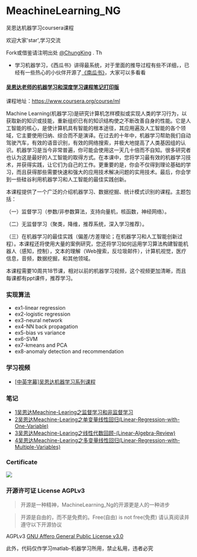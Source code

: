 # MeachineLearning_NG
吴恩达机器学习coursera课程

欢迎大家'star',学习交流

Fork或借鉴请注明出处 [@ChungKing](https://github.com/HuangCongQing) . Th

* 学习机器学习，《西瓜书》讲得最系统，对于里面的推导过程有些不详细，，已经有一些热心的小伙伴开源了[《南瓜书》](https://datawhalechina.github.io/pumpkin-book/#/)，大家可以多看看

#### [吴恩达老师的机器学习和深度学习课程笔记打印版](https://mp.weixin.qq.com/s/gc1_dbT7Mu4OepxbjfRYXg)
课程地址：https://www.coursera.org/course/ml

Machine Learning(机器学习)是研究计算机怎样模拟或实现人类的学习行为，以获取新的知识或技能，重新组织已有的知识结构使之不断改善自身的性能。它是人工智能的核心，是使计算机具有智能的根本途径，其应用遍及人工智能的各个领域，它主要使用归纳、综合而不是演译。在过去的十年中，机器学习帮助我们自动驾驶汽车，有效的语音识别，有效的网络搜索，并极大地提高了人类基因组的认识。机器学习是当今非常普遍，你可能会使用这一天几十倍而不自知。很多研究者也认为这是最好的人工智能的取得方式。在本课中，您将学习最有效的机器学习技术，并获得实践，让它们为自己的工作。更重要的是，你会不仅得到理论基础的学习，而且获得那些需要快速和强大的应用技术解决问题的实用技术。最后，你会学到一些硅谷利用机器学习和人工智能的最佳实践创新。

本课程提供了一个广泛的介绍机器学习、数据挖掘、统计模式识别的课程。主题包括：

（一）监督学习（参数/非参数算法，支持向量机，核函数，神经网络）。

（二）无监督学习（聚类，降维，推荐系统，深入学习推荐）。

（三）在机器学习的最佳实践（偏差/方差理论；在机器学习和人工智能创新过程）。本课程还将使用大量的案例研究，您还将学习如何运用学习算法构建智能机器人（感知，控制），文本的理解（Web搜索，反垃圾邮件），计算机视觉，医疗信息，音频，数据挖掘，和其他领域。

本课程需要10周共18节课，相对以前的机器学习视频，这个视频更加清晰，而且每课都有ppt课件，推荐学习。

### 实现算法

* ex1-linear regression	
* ex2-logistic regression	
* ex3-neural network	
* ex4-NN back propagation	
* ex5-bias vs variance
* ex6-SVM	
* ex7-kmeans and PCA
* ex8-anomaly detection and recommendation




### 学习视频

* [[中英字幕]吴恩达机器学习系列课程](https://www.bilibili.com/video/BV164411b7dx?from=search&seid=10722758801561624673)


### 笔记

* [1吴恩达Meachine-Learing之监督学习和非监督学习](https://www.jianshu.com/p/626feb543816)
* [2吴恩达Meachine-Learing之单变量线性回归(Linear-Regression-with-One-Variable)](https://www.jianshu.com/p/4b614d6d2406)
* [3吴恩达Meachine-Learing之线性代数回顾-(Linear-Algebra-Review)](https://www.jianshu.com/p/163c0c64ea34)
* [4吴恩达Meachine-Learing之多变量线性回归(Linear-Regression-with-Multiple-Variables)](https://www.jianshu.com/p/a51f06052772)

### Certificate 

![](https://upload-images.jianshu.io/upload_images/4340772-bf542b12db369d57.png?imageMogr2/auto-orient/strip%7CimageView2/2/w/1240)

### 开源许可证 License AGPLv3

>开源是一种精神，MachineLearning_Ng的开源更是人的一种进步

>开源是自由的，而不是免费的。Free(自由) is not free(免费)
请认真阅读并遵守以下开源协议

AGPLv3 [GNU Affero General Public License v3.0](https://github.com/HuangCongQing/MachineLearning_Ng/blob/master/LICENSE)

此外，代码仅作学习matlab-机器学习所用，禁止私用，违者必究

